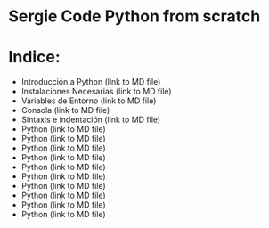# Sergie Code Python from scratch

# Indice:

 - Introducción a Python (link to MD file)
 - Instalaciones Necesarias (link to MD file)
 - Variables de Entorno (link to MD file)
 - Consola (link to MD file)
 - Sintaxis e indentación (link to MD file)
 - Python (link to MD file)
 - Python (link to MD file)
 - Python (link to MD file)
 - Python (link to MD file)
 - Python (link to MD file)
 - Python (link to MD file)
 - Python (link to MD file)
 - Python (link to MD file)
 - Python (link to MD file)
 - Python (link to MD file)